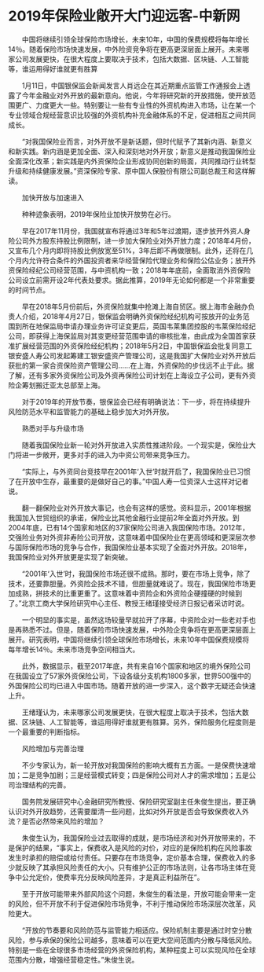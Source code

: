 # 2019年保险业敞开大门迎远客-中新网

　　中国将继续引领全球保险市场增长，未来10年，中国的保费规模将每年增长14％。随着保险市场快速发展，中外险资竞争将在更高更深层面上展开。未来哪家公司发展更快，在很大程度上要取决于技术，包括大数据、区块链、人工智能等，谁运用得好谁就更有胜算

　　1月11日，中国银保监会新闻发言人肖远企在其近期重点监管工作通报会上透露了今年金融业对外开放的最新意向。他说，今年将研究新的开放措施，使开放范围更广、力度更大一些。特别要让一些有专业性的外资机构进入市场，让在某一个专业领域合规经营意识比较强的外资机构补充金融体系的不足，促进相互之间共同成长。

　　“对我国保险业而言，对外开放不是新话题，但时代赋予了其新内涵、新意义和新实践。新内涵是更加全面、深入和深刻地对外开放；新意义是推动我国保险业全面深化改革；新实践是内外资保险企业形成协同创新的局面，共同推动行业转型升级和持续健康发展。”资深保险专家、原中国人保股份有限公司副总裁王和这样解读。

　　加快开放与加速进入

　　种种迹象表明，2019年保险业加快开放势在必行。

　　早在2017年11月份，我国就宣布将通过3年和5年过渡期，逐步放开外资人身险公司外方股东持股比例限制，进一步加大保险业对外开放力度；2018年4月份，又宣布几个月内即将持股比例放宽至51%，3年后即不再做限制。此外，还将在几个月内允许符合条件的外国投资者来华经营保险代理业务和保险公估业务；放开外资保险经纪公司经营范围，与中资机构一致；2018年年底前，全面取消外资保险公司设立前需开设2年代表处要求。据此推算，2019年无论如何都是一个非常重要的时间节点。

　　早在2018年5月份前后，外资保险就集中抢滩上海自贸区。据上海市金融办负责人介绍，2018年4月27日，银保监会明确外资保险经纪机构可按放开的业务范围到所在地保监局申请办理业务许可证变更后，英国韦莱集团控股的韦莱保险经纪公司，即获得上海保监局对其变更经营范围申请的审核批准，由此成为全国首家获准扩展经营范围的外资保险经纪机构；2018年5月2日，中国银保监会批复同意工银安盛人寿公司发起筹建工银安盛资产管理公司，这是我国扩大保险业对外开放后获批的第一家合资保险资产管理公司……在上海，外资保险的步伐远不止于此。据了解，还有多家外资保险公司及外资再保险公司计划在上海设立子公司，更有外资险企筹划搬迁亚太总部至上海。

　　对于2019年的开放节奏，银保监会已经有明确说法：下一步，将在持续提升风险防范水平和监管能力的基础上稳步加大对外开放。

　　熟悉对手与升级市场

　　随着我国保险业新一轮对外开放进入实质性推进阶段。一个现实是，保险业大门将进一步敞开，更多对手的进入为中资公司带来竞争压力。

　　“实际上，与外资同台竞技早在2001年‘入世’时就开启了，我国保险业已习惯了在开放中生存，最重要的是做好自己的事。”中国人寿一位资深人士这样对记者说。

　　翻一翻保险业对外开放大事记，也会有这样的感觉。资料显示，2001年根据我国加入世贸组织的承诺，保险业比其他金融行业提前2年全面对外开放。到2004年底，已有14个国家和地区的37家保险公司进入我国保险市场。2012年，交强险业务对外资非寿险公司开放，这意味着中国保险业在更高领域和更深层次参与国际保险市场的竞争与合作，我国保险业基本实现了全面对外开放。2018年，我国保险业对外开放更是实现了新突破。

　　“2001年‘入世’时，我国保险市场还很不成熟。那时，要在市场上竞争，除了技术，还要靠胆量。外资险企技术不错，但胆量就难说了。现在，我国保险市场更加成熟，拼技术的比重更重了。这意味着中资险企和外资险企硬撞硬的时候到了。”北京工商大学保险研究中心主任、教授王绪瑾接受经济日报记者采访时说。

　　一个明显的事实是，虽然这场较量早就拉开了序幕，中资险企对一些老对手也是再熟悉不过。但是，随着保险市场快速发展，中外险企竞争将在更高更深层面上展开。研究表明，中国将继续引领全球保险市场增长，未来10年中国保费规模将每年增长14％。未来市场竞争空间相当大。

　　此外，数据显示，截至2017年底，共有来自16个国家和地区的境外保险公司在我国设立了57家外资保险公司，下设各级分支机构1800多家，世界500强中的外国保险公司均已进入中国市场。随着开放的进一步深入，这个数字无疑还会快速上升。

　　王绪瑾认为，未来哪家公司发展更快，在很大程度上取决于技术，包括大数据、区块链、人工智能等，谁运用得好谁就更有胜算。另外，保险服务化程度则是一个最重要的判断指标。

　　风险增加与完善治理

　　不少专家认为，新一轮开放对我国保险的影响大概有五方面。一是保费快速增加；二是竞争加剧；三是经营模式转变；四是保险公司对人才的需求增加；五是公司治理结构的完善。

　　国务院发展研究中心金融研究所教授、保险研究室副主任朱俊生提出，要正确认识对外开放趋势，还需要厘清一些问题，比如对外开放是否会导致保费收入外流？是否必然带来风险的增加？

　　朱俊生认为，我国保险业过去取得的成就，是市场经济和对外开放带来的，不是保护的结果，“事实上，保费收入是风险的对价，对应的是保险机构在风险事故发生时承担的赔偿或给付责任。只要存在市场竞争，定价基本合理，保费收入的多少就反映了其承担风险责任的大小。只有维护公正的市场法则，让各市场主体在竞争中公允定价，使费率充分反映风险差异，才是真正利益所在”。

　　至于开放可能带来外部风险这个问题，朱俊生的看法是，开放可能会带来一定的风险，但不开放不利于促进保险市场竞争，不利于推动保险市场深层次改革，风险更大。

　　“开放的节奏要和风险防范与监管能力相适应。保险机制主要是通过时空分散风险，参与承保的保险公司越多，意味着可以在更大空间范围内分散与降低风险。特别是一些在全球很多市场经营的外资保险机构，某种程度上可以实现风险在全球范围内分散，增强经营稳定性。”朱俊生说。 
